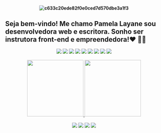 <h4 align="center">
 
![c633c20ede82f0e0ced7d570dbe3a1f3](https://i.pinimg.com/originals/c4/90/ca/c490ca0a25bc300089e784e635ff465f.gif)

## Seja bem-vindo! Me chamo Pamela Layane sou desenvolvedora web e escritora. Sonho ser instrutora front-end e empreendedora!❤️ 👩‍💻
<div align="center">
<img src= "https://img.shields.io/badge/HTML5-E34F26?style=for-the-badge&logo=html5&logoColor=white"/>
<img src= "https://img.shields.io/badge/CSS3-1572B6?style=for-the-badge&logo=css3&logoColor=white"/>
<img src= "https://img.shields.io/badge/JavaScript-F7DF1E?style=for-the-badge&logo=javascript&logoColor=black"/>
<img src = "https://img.shields.io/badge/json-5E5C5C?style=for-the-badge&logo=json&logoColor=white"/>
<img src= "https://img.shields.io/badge/React-20232A?style=for-the-badge&logo=react&logoColor=61DAFB"/>
<img src= "https://img.shields.io/badge/Flutter-02569B?style=for-the-badge&logo=flutter&logoColor=white"/>
<img src= "https://img.shields.io/badge/MySQL-00000F?style=for-the-badge&logo=mysql&logoColor=white"/>
<img src="https://img.shields.io/badge/Node.js-43853D?style=for-the-badge&logo=node.js&logoColor=white"/>
<img src="https://img.shields.io/badge/Figma-F24E1E?style=for-the-badge&logo=figma&logoColor=white"/>
</div>
 <br>
<div align="center">
  <a href="https://github.com/PamelaLimaa">
  <img height="180em" src="https://github-readme-stats.vercel.app/api?username=PamelaLimaa&show_icons=true&theme=dracula&include_all_commits=true&count_private=true"/>
  <img height="180em" src="https://github-readme-stats.vercel.app/api/top-langs/?username=PamelaLimaa&layout=compact&langs_count=7&theme=dracula"/>
</div>
<br>
<div align= "center"> 
  <a href="https://instagram.com/paammy__" target="_blank"><img src="https://img.shields.io/badge/-Instagram-%23E4405F?style=for-the-badge&logo=instagram&logoColor=white" target="_blank"></a>
  <a href = "layanepamela98@gmail.com"><img src="https://img.shields.io/badge/-Gmail-%23333?style=for-the-badge&logo=gmail&logoColor=white" target="_blank"></a>
  <a href="https://www.linkedin.com/in/pamela-lima-243123216" target="_blank"><img src="https://img.shields.io/badge/-LinkedIn-%230077B5?style=for-the-badge&logo=linkedin&logoColor=white" target="_blank"></a>
  <a href="https://steamcommunity.com/profiles/76561199023771826/"><img src="https://img.shields.io/badge/Steam-000000?style=for-the-badge&logo=steam&logoColor=white"></a>
</div>
